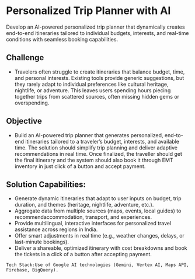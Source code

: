 # **Personalized Trip Planner with AI**

Develop an AI-powered personalized trip planner that dynamically creates end-to-end itineraries tailored to individual budgets, interests, and real-time conditions with seamless booking capabilities.

## Challenge

- Travelers often struggle to create itineraries that balance budget, time, and personal interests. Existing tools provide generic suggestions, but they rarely adapt to individual preferences like cultural heritage, nightlife, or adventure. This leaves users spending hours piecing together trips from scattered sources, often missing hidden gems or overspending.

## Objective

- Build an AI-powered trip planner that generates personalized, end-to-end itineraries tailored to a traveler’s budget, interests, and available time. The solution should simplify trip planning and deliver adaptive recommendations in real time. Once finalized, the traveller should get the final itinerary and the system should also book it through EMT inventory in just click of a button and accept payment.

## Solution Capabilities:

* Generate dynamic itineraries that adapt to user inputs on budget, trip duration, and themes (heritage, nightlife, adventure, etc.).
*  Aggregate data from multiple sources (maps, events, local guides) to recommendaccommodation, transport, and experiences.
* Provide multilingual, interactive interfaces for personalized travel assistance across regions in India.  
* Offer  smart adjustments in real time (e.g., weather changes, delays, or last-minute bookings).
* Deliver a shareable, optimized itinerary with cost breakdowns and book the tickets in a click of a button after accepting payment.

```Tech Stack:Use of Google AI technologies (Gemini, Vertex AI, Maps API, Firebase, BigQuery).```